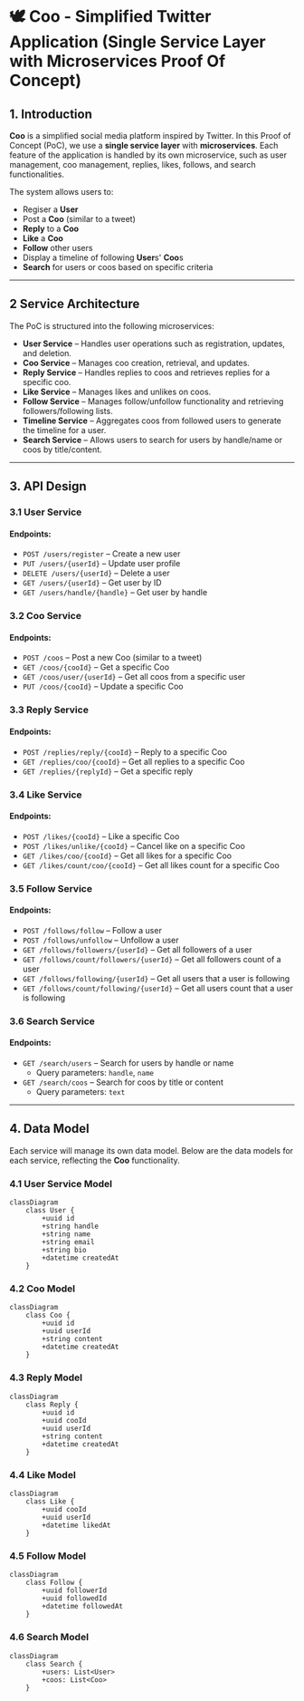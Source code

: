 # 🕊️ Coo - Simplified Twitter Application (Single Service Layer with Microservices Proof Of Concept)

## 1. Introduction

**Coo** is a simplified social media platform inspired by Twitter. In this Proof of Concept (PoC), we use a **single service layer** with **microservices**. Each feature of the application is handled by its own microservice, such as user management, coo management, replies, likes, follows, and search functionalities. 

The system allows users to:
- Regiser a **User**
- Post a **Coo** (similar to a tweet)
- **Reply** to a **Coo**
- **Like** a **Coo**
- **Follow** other users
- Display a timeline of following **User**s' **Coo**s
- **Search** for users or coos based on specific criteria

---

## 2 Service Architecture

The PoC is structured into the following microservices:

- **User Service** – Handles user operations such as registration, updates, and deletion.
- **Coo Service** – Manages coo creation, retrieval, and updates.
- **Reply Service** – Handles replies to coos and retrieves replies for a specific coo.
- **Like Service** – Manages likes and unlikes on coos.
- **Follow Service** – Manages follow/unfollow functionality and retrieving followers/following lists.
- **Timeline Service** – Aggregates coos from followed users to generate the timeline for a user.
- **Search Service** – Allows users to search for users by handle/name or coos by title/content.

---

## 3. API Design

### 3.1 User Service

#### Endpoints:

- `POST /users/register` – Create a new user
- `PUT /users/{userId}` – Update user profile
- `DELETE /users/{userId}` – Delete a user
- `GET /users/{userId}` – Get user by ID
- `GET /users/handle/{handle}` – Get user by handle

### 3.2 Coo Service

#### Endpoints:

- `POST /coos` – Post a new Coo (similar to a tweet)
- `GET /coos/{cooId}` – Get a specific Coo
- `GET /coos/user/{userId}` – Get all coos from a specific user
- `PUT /coos/{cooId}` – Update a specific Coo

### 3.3 Reply Service

#### Endpoints:

- `POST /replies/reply/{cooId}` – Reply to a specific Coo
- `GET /replies/coo/{cooId}` – Get all replies to a specific Coo
- `GET /replies/{replyId}` – Get a specific reply

### 3.4 Like Service

#### Endpoints:

- `POST /likes/{cooId}` – Like a specific Coo
- `POST /likes/unlike/{cooId}` – Cancel like on a specific Coo
- `GET /likes/coo/{cooId}` – Get all likes for a specific Coo
- `GET /likes/count/coo/{cooId}` – Get all likes count for a specific Coo

### 3.5 Follow Service

#### Endpoints:

- `POST /follows/follow` – Follow a user
- `POST /follows/unfollow` – Unfollow a user
- `GET /follows/followers/{userId}` – Get all followers of a user
- `GET /follows/count/followers/{userId}` – Get all followers count of a user
- `GET /follows/following/{userId}` – Get all users that a user is following
- `GET /follows/count/following/{userId}` – Get all users count that a user is following

### 3.6 Search Service

#### Endpoints:

- `GET /search/users` – Search for users by handle or name
    - Query parameters: `handle`, `name`
- `GET /search/coos` – Search for coos by title or content
    - Query parameters: `text`

---

## 4. Data Model

Each service will manage its own data model. Below are the data models for each service, reflecting the **Coo** functionality.

### 4.1 User Service Model
```mermaid
classDiagram
    class User {
        +uuid id
        +string handle
        +string name
        +string email
        +string bio
        +datetime createdAt
    }
```

### 4.2 Coo Model
```mermaid
classDiagram
    class Coo {
        +uuid id
        +uuid userId
        +string content
        +datetime createdAt
    }
```

### 4.3 Reply Model
```mermaid
classDiagram
    class Reply {
        +uuid id
        +uuid cooId
        +uuid userId
        +string content
        +datetime createdAt
    }
```

### 4.4 Like Model
```mermaid
classDiagram
    class Like {
        +uuid cooId
        +uuid userId
        +datetime likedAt
    }
```

### 4.5 Follow Model
```mermaid
classDiagram
    class Follow {
        +uuid followerId
        +uuid followedId
        +datetime followedAt
    }
```

### 4.6 Search Model
```mermaid
classDiagram
    class Search {
        +users: List<User>
        +coos: List<Coo>
    }
```


